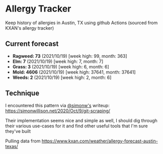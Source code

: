 # Allergy Tracker

Keep history of allergies in Austin, TX using github Actions (sourced from KXAN's allergy tracker)

## Current forecast
<!-- INJECT FORECAST -->
- **Ragweed: 73** (2021/10/19)  [week high: 99, month: 363]
- **Elm: 7** (2021/10/19)  [week high: 7, month: 7]
- **Grass: 3** (2021/10/19)  [week high: 6, month: 6]
- **Mold: 4606** (2021/10/19)  [week high: 37641, month: 37641]
- **Weeds: 2** (2021/10/19)  [week high: 2, month: 6]
<!-- END INJECT FORECAST -->

## Technique

I encountered this pattern via [@simonw's](https://github.com/simonw) writeup: https://simonwillison.net/2020/Oct/9/git-scraping/

Their implementation seems nice and simple as well, I should dig through their various use-cases for it and find other useful tools that I'm sure they've built

Pulling data from https://www.kxan.com/weather/allergy-forecast-austin-texas/
